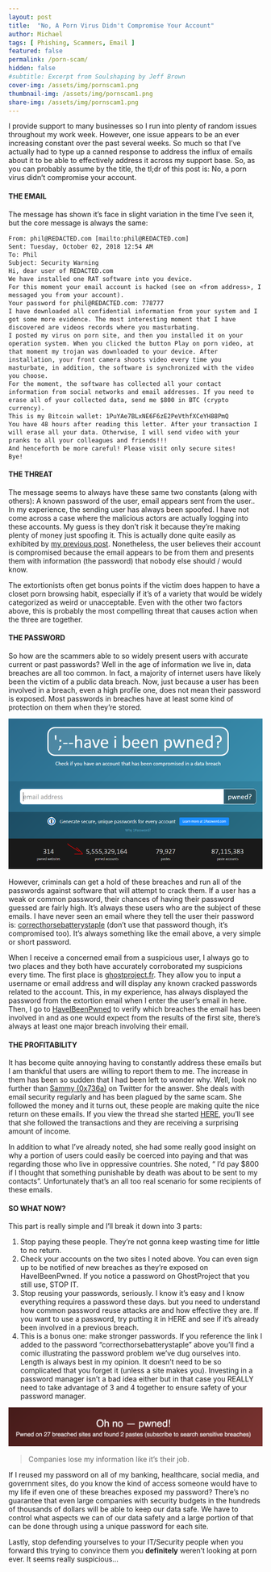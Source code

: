 ```yaml
---
layout: post
title:  "No, A Porn Virus Didn't Compromise Your Account"
author: Michael
tags: [ Phishing, Scammers, Email ]
featured: false
permalink: /porn-scam/
hidden: false
#subtitle: Excerpt from Soulshaping by Jeff Brown
cover-img: /assets/img/pornscam1.png
thumbnail-img: /assets/img/pornscam1.png
share-img: /assets/img/pornscam1.png
---
```

I provide support to many businesses so I run into plenty of random issues throughout my work week. However, one issue appears to be an ever increasing constant over the past several weeks. So much so that I’ve actually had to type up a canned response to address the influx of emails about it to be able to effectively address it across my support base. So, as you can probably assume by the title, the tl;dr of this post is: No, a porn virus didn’t compromise your account.

#### THE EMAIL

The message has shown it’s face in slight variation in the time I’ve seen it, but the core message is always the same:
```
From: phil@REDACTED.com [mailto:phil@REDACTED.com]
Sent: Tuesday, October 02, 2018 12:54 AM
To: Phil
Subject: Security Warning
Hi, dear user of REDACTED.com
We have installed one RAT software into you device.
For this moment your email account is hacked (see on <from address>, I messaged you from your account).
Your password for phil@REDACTED.com: 778777
I have downloaded all confidential information from your system and I got some more evidence. The most interesting moment that I have discovered are videos records where you masturbating.
I posted my virus on porn site, and then you installed it on your operation system. When you clicked the button Play on porn video, at that moment my trojan was downloaded to your device. After installation, your front camera shoots video every time you masturbate, in addition, the software is synchronized with the video you choose.
For the moment, the software has collected all your contact information from social networks and email addresses. If you need to erase all of your collected data, send me $800 in BTC (crypto currency).
This is my Bitcoin wallet: 1PuYAe7BLxNE6F6zE2PeVthfXCeYH88PmQ
You have 48 hours after reading this letter. After your transaction I will erase all your data. Otherwise, I will send video with your pranks to all your colleagues and friends!!!
And henceforth be more careful! Please visit only secure sites!
Bye!
```

#### THE THREAT

The message seems to always have these same two constants (along with others): A known password of the user, email appears sent from the user..
In my experience, the sending user has always been spoofed. I have not come across a case where the malicious actors are actually logging into these accounts. My guess is they don’t risk it because they’re making plenty of money just spoofing it. This is actually done quite easily as exhibited by <a href="https://exploits.run/email-spoofing-netcat/">my previous post</a>. Nonetheless, the user believes their account is compromised because the email appears to be from them and presents them with information (the password) that nobody else should / would know.

The extortionists often get bonus points if the victim does happen to have a closet porn browsing habit, especially if it’s of a variety that would be widely categorized as weird or unacceptable. Even with the other two factors above, this is probably the most compelling threat that causes action when the three are together.

#### THE PASSWORD

So how are the scammers able to so widely present users with accurate current or past passwords? Well in the age of information we live in, data breaches are all too common. In fact, a majority of internet users have likely been the victim of a public data breach. Now, just because a user has been involved in a breach, even a high profile one, does not mean their password is exposed. Most passwords in breaches have at least some kind of protection on them when they’re stored.
<p><img src="/assets/img/pornscam1.png"></p>
However, criminals can get a hold of these breaches and run all of the passwords against software that will attempt to crack them. If a user has a weak or common password, their chances of having their password guessed are fairly high. It’s always these users who are the subject of these emails. I have never seen an email where they tell the user their password is: <a href="https://xkcd.com/936/">correcthorsebatterystaple</a> (don’t use that password though, it’s compromised too). It’s always something like the email above, a very simple or short password.

When I receive a concerned email from a suspicious user, I always go to two places and they both have accurately corroborated my suspicions every time. The first place is <a href="https://ghostproject.fr">ghostproject.fr</a>. They allow you to input a username or email address and will display any known cracked passwords related to the account. This, in my experience, has always displayed the password from the extortion email when I enter the user’s email in here. Then, I go to <a href="http://haveibeenpwned.com/">HaveIBeenPwned</a> to verify which breaches the email has been involved in and as one would expect from the results of the first site, there’s always at least one major breach involving their email.

#### THE PROFITABILITY

It has become quite annoying having to constantly address these emails but I am thankful that users are willing to report them to me. The increase in them has been so sudden that I had been left to wonder why. Well, look no further than <a href="https://twitter.com/0x736A">Sammy (0x736a)</a> on Twitter for the answer. She deals with email security regularly and has been plagued by the same scam. She followed the money and it turns out, these people are making quite the nice return on these emails. If you view the thread she started <a href="https://twitter.com/0x736A/status/1048948278287589377">HERE</a>, you’ll see that she followed the transactions and they are receiving a surprising amount of income.

In addition to what I’ve already noted, she had some really good insight on why a portion of users could easily be coerced into paying and that was regarding those who live in oppressive countries. She noted, “ I’d pay $800 if I thought that something punishable by death was about to be sent to my contacts”. Unfortunately that’s an all too real scenario for some recipients of these emails.

#### SO WHAT NOW?

This part is really simple and I’ll break it down into 3 parts:
<ol>
<li>Stop paying these people. They’re not gonna keep wasting time for little to no return.</li>
<li>Check your accounts on the two sites I noted above. You can even sign up to be notified of new breaches as they’re exposed on HaveIBeenPwned. If you notice a password on GhostProject that you still use, STOP IT.</li>
<li>Stop reusing your passwords, seriously. I know it’s easy and I know everything requires a password these days. but you need to understand how common password reuse attacks are and how effective they are. If you want to use a password, try putting it in HERE and see if it’s already been involved in a previous breach.</li>
<li>This is a bonus one: make stronger passwords. If you reference the link I added to the password “correcthorsebatterystaple” above you’ll find a comic illustrating the password problem we’ve dug ourselves into. Length is always best in my opinion. It doesn’t need to be so complicated that you forget it (unless a site makes you). Investing in a password manager isn’t a bad idea either but in that case you REALLY need to take advantage of 3 and 4 together to ensure safety of your password manager.</li>
</ol>
<p><img src="/assets/img/pornscam2.png">
<blockquote>Companies lose my information like it’s their job.</blockquote></p>

If I reused my password on all of my banking, healthcare, social media, and government sites, do you know the kind of access someone would have to my life if even one of these breaches exposed my password? There’s no guarantee that even large companies with security budgets in the hundreds of thousands of dollars will be able to keep our data safe. We have to control what aspects we can of our data safety and a large portion of that can be done through using a unique password for each site.

Lastly, stop defending yourselves to your IT/Security people when you forward this trying to convince them you <b>definitely</b> weren’t looking at porn ever. It seems really suspicious…
